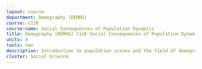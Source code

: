 ```yaml
---
layout: course 
department: Demography (DEMOG)
course: C126
course-name: Social Consequences of Population Dynamics
title: Demography (DEMOG) C126 Social Consequences of Population Dynamics
units: 4
tools: nan
description: Introduction to population issues and the field of demography, with emphasis on historical patterns of population growth and change during the industrial era. Topics covered include the demographic transition, resource issues, economic development, the environment, population control, family planning, birth control, family and gender, aging, intergenerational transfers, and international migration.
cluster: Social Science
---
```

